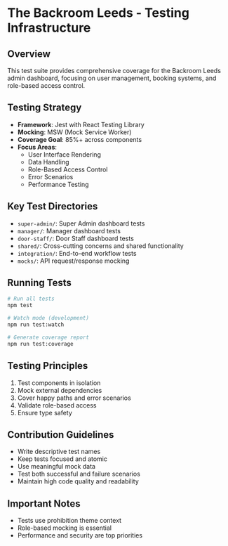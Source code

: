 # The Backroom Leeds - Testing Infrastructure

## Overview
This test suite provides comprehensive coverage for the Backroom Leeds admin dashboard, focusing on user management, booking systems, and role-based access control.

## Testing Strategy
- **Framework**: Jest with React Testing Library
- **Mocking**: MSW (Mock Service Worker)
- **Coverage Goal**: 85%+ across components
- **Focus Areas**: 
  - User Interface Rendering
  - Data Handling
  - Role-Based Access Control
  - Error Scenarios
  - Performance Testing

## Key Test Directories
- `super-admin/`: Super Admin dashboard tests
- `manager/`: Manager dashboard tests
- `door-staff/`: Door Staff dashboard tests
- `shared/`: Cross-cutting concerns and shared functionality
- `integration/`: End-to-end workflow tests
- `mocks/`: API request/response mocking

## Running Tests
```bash
# Run all tests
npm test

# Watch mode (development)
npm run test:watch

# Generate coverage report
npm run test:coverage
```

## Testing Principles
1. Test components in isolation
2. Mock external dependencies
3. Cover happy paths and error scenarios
4. Validate role-based access
5. Ensure type safety

## Contribution Guidelines
- Write descriptive test names
- Keep tests focused and atomic
- Use meaningful mock data
- Test both successful and failure scenarios
- Maintain high code quality and readability

## Important Notes
- Tests use prohibition theme context
- Role-based mocking is essential
- Performance and security are top priorities
